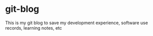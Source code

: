 # git-blog
This is my git blog to save my development experience, software use records, learning notes, etc
